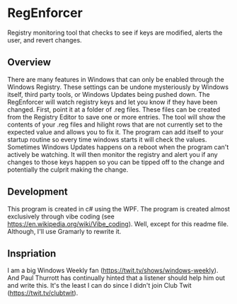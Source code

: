 # RegEnforcer
Registry monitoring tool that checks to see if keys are modified, alerts the user, and revert changes.

## Overview
There are many features in Windows that can only be enabled through the Windows Registry. These settings can be undone mysteriously by Windows itself, third party tools, or Windows Updates being pushed down. 
The RegEnforcer will watch registry keys and let you know if they have been changed. First, point it at a folder of .reg files. These files can be created from the Registry Editor to save one or more entries.
The tool will show the contents of your .reg files and hilight rows that are not currently set to the expected value and allows you to fix it. The program can add itself to your startup routine so every time
windows starts it will check the values. Sometimes Windows Updates happens on a reboot when the program can't actively be watching. It will then monitor the registry and alert you if any changes to those keys
happen so you can be tipped off to the change and potentially the culprit making the change.

## Development
This program is created in c# using the WPF. The program is created almost exclusively through vibe coding (see https://en.wikipedia.org/wiki/Vibe_coding). Well, except for this readme file. Although, I'll 
use Gramarly to rewrite it. 

## Inspriation
I am a big Windows Weekly fan (https://twit.tv/shows/windows-weekly). And Paul Thurrott has continually hinted that a listener should help him out and write this. It's the least I can do since I didn't join
Club Twit (https://twit.tv/clubtwit). 
